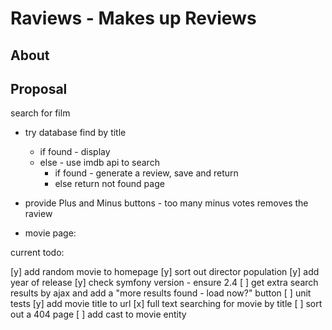 Raviews - Makes up Reviews
==========================

About
-----


Proposal
--------

search for film
* try database find by title
    * if found - display
    * else - use imdb api to search
        * if found - generate a review, save and return
        * else return not found page
* provide Plus and Minus buttons - too many minus votes removes the raview

* movie page:


current todo:

[y] add random movie to homepage
[y] sort out director population
[y] add year of release
[y] check symfony version - ensure 2.4
[ ] get extra search results by ajax and add a "more results found - load now?" button
[ ] unit tests
[y] add movie title to url
[x] full text searching for movie by title
[ ] sort out a 404 page
[ ] add cast to movie entity


